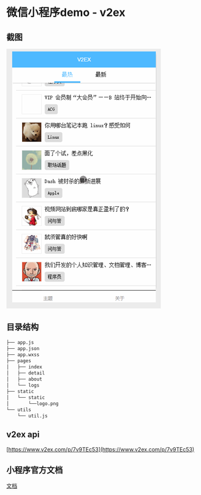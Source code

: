 # 微信小程序demo - v2ex

## 截图
![screenshot](./demo/screenshot.gif)


## 目录结构
```
├── app.js
├── app.json
├── app.wxss
├── pages
│   ├── index
│   ├── detail
│   ├── about
│   └── logs
├── static
│   └── static
│ 		└──logo.png
└── utils
    └── util.js
```

## v2ex api
[https://www.v2ex.com/p/7v9TEc53](https://www.v2ex.com/p/7v9TEc53)

## 小程序官方文档

[文档](https://mp.weixin.qq.com/debug/wxadoc/dev/?t=1475052055990)

